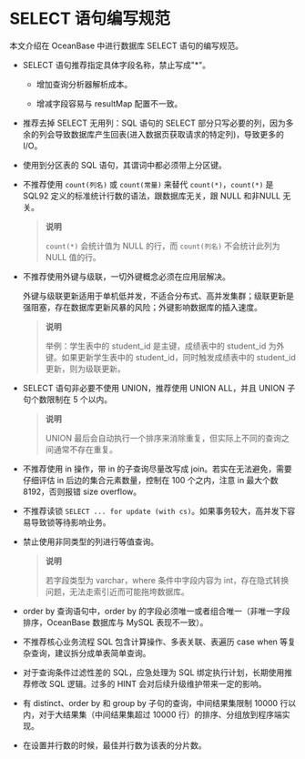 # SELECT 语句编写规范

本文介绍在 OceanBase 中进行数据库 SELECT 语句的编写规范。

* SELECT 语句推荐指定具体字段名称，禁止写成"\*"。

  * 增加查询分析器解析成本。

  * 增减字段容易与 resultMap 配置不一致。

* 推荐去掉 SELECT 无用列：SQL 语句的 SELECT 部分只写必要的列，因为多余的列会导致数据库产生回表(进入数据页获取请求的特定列)，导致更多的 I/O。

* 使用到分区表的 SQL 语句，其谓词中都必须带上分区键。

* 不推荐使用 `count(列名)` 或 `count(常量)` 来替代 `count(*)`，`count(*)` 是 SQL92 定义的标准统计行数的语法，跟数据库无关，跟 NULL 和非NULL 无关。

  >**说明**
  >
  >`count(*)` 会统计值为 NULL 的行，而 `count(列名)` 不会统计此列为 NULL 值的行。
  
* 不推荐使用外键与级联，一切外键概念必须在应用层解决。

  外键与级联更新适用于单机低并发，不适合分布式、高并发集群；级联更新是强阻塞，存在数据库更新风暴的风险；外键影响数据库的插入速度。
  
  >**说明**
  >
  >举例：学生表中的 student_id 是主键，成绩表中的 student_id 为外键。如果更新学生表中的 student_id，同时触发成绩表中的 student_id 更新，则为级联更新。
  
* SELECT 语句非必要不使用 UNION，推荐使用 UNION ALL，并且 UNION 子句个数限制在 5 个以内。

  >**说明**
  >
  >UNION 最后会自动执行一个排序来消除重复，但实际上不同的查询之间通常不存在重复。
  
* 不推荐使用 in 操作，带 in 的子查询尽量改写成 join。若实在无法避免，需要仔细评估 in 后边的集合元素数量，控制在 100 个之内，注意 in 最大个数 8192，否则报错 size overflow。

* 不推荐读锁 `SELECT ... for update (with cs)`。如果事务较大，高并发下容易导致锁等待影响业务。

* 禁止使用非同类型的列进行等值查询。

  >**说明**
  >
  >若字段类型为 varchar，where 条件中字段内容为 int，存在隐式转换问题，无法走索引近而可能拖垮数据库。
  
* order by 查询语句中，order by 的字段必须唯一或者组合唯一（非唯一字段排序，OceanBase 数据库与 MySQL 表现不一致）。

* 不推荐核心业务流程 SQL 包含计算操作、多表关联、表遍历 case when 等复杂查询，建议拆分成单表简单查询。

* 对于查询条件过滤性差的 SQL，应急处理为 SQL 绑定执行计划，长期使用推荐修改 SQL 逻辑。过多的 HINT 会对后续升级维护带来一定的影响。

* 有 distinct、order by 和 group by 子句的查询，中间结果集限制 10000 行以内，对于大结果集（中间结果集超过 10000 行）的排序、分组放到程序端实现。

* 在设置并行数的时候，最佳并行数为该表的分片数。

